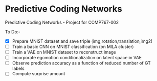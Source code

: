 # Predictive Coding Networks
Predictive Coding Networks - Project for COMP767-002

To Do:-
+ [X] Prepare MNIST dataset and save triple (img,rotation,translation,img2)
+ [ ] Train a basic CNN on MNIST classification (on MILA cluster)
+ [ ] Train a VAE on MNIST dataset to reconstruct image
+ [ ] Incorporate egomotion conditionalization on latent space in VAE
+ [ ] Observe prediction accuracy as a function of reduced number of GT labels
+ [ ] Compute surprise amount
